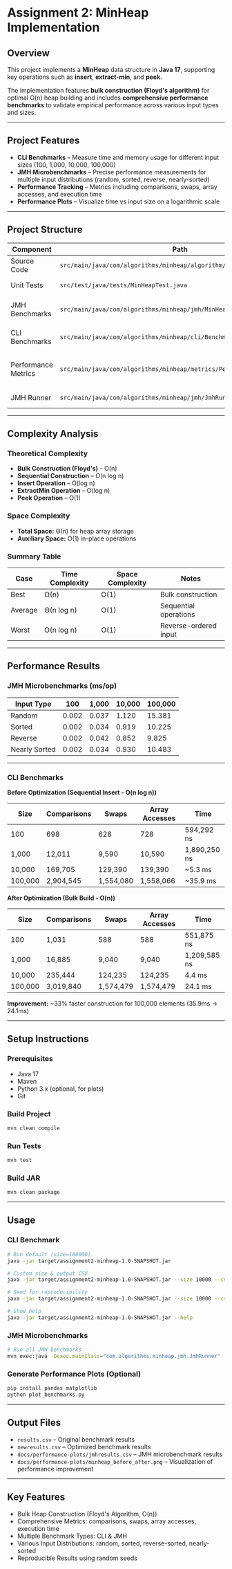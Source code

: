 
# Assignment 2: MinHeap Implementation

## Overview
This project implements a **MinHeap** data structure in **Java 17**, supporting key operations such as **insert**, **extract-min**, and **peek**.  

The implementation features **bulk construction (Floyd's algorithm)** for optimal O(n) heap building and includes **comprehensive performance benchmarks** to validate empirical performance across various input types and sizes.

---

## Project Features
- **CLI Benchmarks** – Measure time and memory usage for different input sizes (100, 1,000, 10,000, 100,000)
- **JMH Microbenchmarks** – Precise performance measurements for multiple input distributions (random, sorted, reverse, nearly-sorted)
- **Performance Tracking** – Metrics including comparisons, swaps, array accesses, and execution time
- **Performance Plots** – Visualize time vs input size on a logarithmic scale

---

## Project Structure

| Component | Path | Description |
|-----------|------|-------------|
| Source Code | `src/main/java/com/algorithms/minheap/algorithm/MinHeap.java` | Core min-heap implementation |
| Unit Tests | `src/test/java/tests/MinHeapTest.java` | JUnit tests for correctness |
| JMH Benchmarks | `src/main/java/com/algorithms/minheap/jmh/MinHeapJmh.java` | Microbenchmarks for different input distributions |
| CLI Benchmarks | `src/main/java/com/algorithms/minheap/cli/BenchmarkRunner.java` | Outputs `results.csv` and `newresults.csv` |
| Performance Metrics | `src/main/java/com/algorithms/minheap/metrics/PerformanceTracker.java` | Metrics collection for comparisons, swaps, accesses, and time |
| JMH Runner | `src/main/java/com/algorithms/minheap/jmh/JmhRunner.java` | JMH benchmark executor |

---

## Complexity Analysis

### Theoretical Complexity
- **Bulk Construction (Floyd's)** – O(n)
- **Sequential Construction** – O(n log n)
- **Insert Operation** – O(log n)
- **ExtractMin Operation** – O(log n)
- **Peek Operation** – O(1)

### Space Complexity
- **Total Space:** Θ(n) for heap array storage  
- **Auxiliary Space:** O(1) in-place operations  

### Summary Table

| Case | Time Complexity | Space Complexity | Notes |
|------|----------------|-----------------|-------|
| Best | Ω(n) | O(1) | Bulk construction |
| Average | Θ(n log n) | O(1) | Sequential operations |
| Worst | O(n log n) | O(1) | Reverse-ordered input |

---

## Performance Results

### JMH Microbenchmarks (ms/op)

| Input Type    | 100    | 1,000  | 10,000 | 100,000 |
|---------------|--------|--------|--------|---------|
| Random        | 0.002  | 0.037  | 1.120  | 15.381  |
| Sorted        | 0.002  | 0.034  | 0.919  | 10.225  |
| Reverse       | 0.002  | 0.042  | 0.852  | 9.825   |
| Nearly Sorted | 0.002  | 0.034  | 0.930  | 10.483  |

---

### CLI Benchmarks

**Before Optimization (Sequential Insert - O(n log n))**

| Size    | Comparisons | Swaps   | Array Accesses | Time        |
|---------|------------|--------|----------------|------------|
| 100     | 698        | 628    | 728            | 594,292 ns |
| 1,000   | 12,011     | 9,590  | 10,590         | 1,890,250 ns |
| 10,000  | 169,705    | 129,390| 139,390        | ~5.3 ms   |
| 100,000 | 2,904,545  | 1,554,080 | 1,558,066   | ~35.9 ms  |

**After Optimization (Bulk Build - O(n))**

| Size    | Comparisons | Swaps   | Array Accesses | Time        |
|---------|------------|--------|----------------|------------|
| 100     | 1,031      | 588    | 588            | 551,875 ns |
| 1,000   | 16,885     | 9,040  | 9,040          | 1,209,585 ns |
| 10,000  | 235,444    | 124,235| 124,235        | 4.4 ms    |
| 100,000 | 3,019,840  | 1,574,479 | 1,574,479   | 24.1 ms   |

**Improvement:** ~33% faster construction for 100,000 elements (35.9ms → 24.1ms)

---

## Setup Instructions

### Prerequisites
- Java 17  
- Maven  
- Python 3.x (optional, for plots)  
- Git  

### Build Project
```bash
mvn clean compile
````

### Run Tests

```bash
mvn test
```

### Build JAR

```bash
mvn clean package
```

---

## Usage

### CLI Benchmark

```bash
# Run default (size=100000)
java -jar target/assignment2-minheap-1.0-SNAPSHOT.jar

# Custom size & output CSV
java -jar target/assignment2-minheap-1.0-SNAPSHOT.jar --size 10000 --csv results.csv

# Seed for reproducibility
java -jar target/assignment2-minheap-1.0-SNAPSHOT.jar --size 10000 --csv results.csv --seed 42

# Show help
java -jar target/assignment2-minheap-1.0-SNAPSHOT.jar --help
```

### JMH Microbenchmarks

```bash
# Run all JMH benchmarks
mvn exec:java -Dexec.mainClass="com.algorithms.minheap.jmh.JmhRunner"
```

### Generate Performance Plots (Optional)

```bash
pip install pandas matplotlib
python plot_benchmarks.py
```

---

## Output Files

* `results.csv` – Original benchmark results
* `newresults.csv` – Optimized benchmark results
* `docs/performance-plots/jmhresults.csv` – JMH microbenchmark results
* `docs/performance-plots/minheap_before_after.png` – Visualization of performance improvement

---

## Key Features

* Bulk Heap Construction (Floyd's Algorithm, O(n))
* Comprehensive Metrics: comparisons, swaps, array accesses, execution time
* Multiple Benchmark Types: CLI & JMH
* Various Input Distributions: random, sorted, reverse-sorted, nearly-sorted
* Reproducible Results using random seeds

